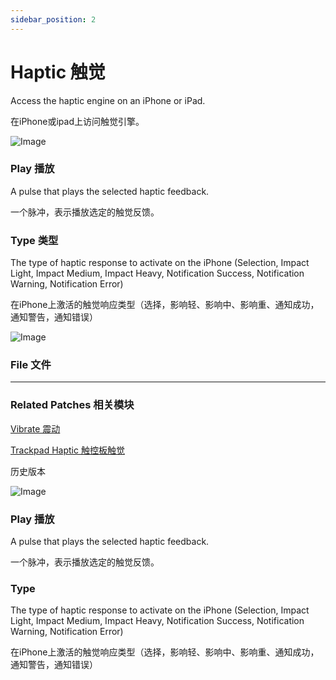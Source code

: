 ```yaml
---
sidebar_position: 2
---
```


# Haptic 触觉

Access the haptic engine on an iPhone or iPad.

在iPhone或ipad上访问触觉引擎。

![Image](https://s3.us-west-2.amazonaws.com/secure.notion-static.com/29e9d76c-ae56-4b35-a171-8dfb6600fe32/Untitled.png?X-Amz-Algorithm=AWS4-HMAC-SHA256&X-Amz-Content-Sha256=UNSIGNED-PAYLOAD&X-Amz-Credential=AKIAT73L2G45EIPT3X45%2F20220602%2Fus-west-2%2Fs3%2Faws4_request&X-Amz-Date=20220602T165735Z&X-Amz-Expires=86400&X-Amz-Signature=14bb1d6af7bd5bfaf512091e500454c4753262c7033e3f2456b7780e34d53185&X-Amz-SignedHeaders=host&response-content-disposition=filename%20%3D%22Untitled.png%22&x-id=GetObject)

### Play 播放

A pulse that plays the selected haptic feedback.

一个脉冲，表示播放选定的触觉反馈。

### Type 类型

The type of haptic response to activate on the iPhone (Selection, Impact Light, Impact Medium, Impact Heavy, Notification Success, Notification Warning, Notification Error)

在iPhone上激活的触觉响应类型（选择，影响轻、影响中、影响重、通知成功，通知警告，通知错误）

![Image](https://s3.us-west-2.amazonaws.com/secure.notion-static.com/3d6fb056-59d8-4768-92b0-6d874a199dd9/Untitled.png?X-Amz-Algorithm=AWS4-HMAC-SHA256&X-Amz-Content-Sha256=UNSIGNED-PAYLOAD&X-Amz-Credential=AKIAT73L2G45EIPT3X45%2F20220602%2Fus-west-2%2Fs3%2Faws4_request&X-Amz-Date=20220602T165744Z&X-Amz-Expires=86400&X-Amz-Signature=e85e3ce13e024c7ff934519943582218bc058a6ce1535b877235e752c31fc044&X-Amz-SignedHeaders=host&response-content-disposition=filename%20%3D%22Untitled.png%22&x-id=GetObject)

### File 文件

------

### Related Patches 相关模块

[Vibrate 震动](./Vibrate.md)

[Trackpad Haptic 触控板触觉](./Trackpad%20Haptic.md)

历史版本

![Image](https://s3.us-west-2.amazonaws.com/secure.notion-static.com/b2d5f031-e6dc-415d-803f-fa20d56dfcac/Untitled.png?X-Amz-Algorithm=AWS4-HMAC-SHA256&X-Amz-Content-Sha256=UNSIGNED-PAYLOAD&X-Amz-Credential=AKIAT73L2G45EIPT3X45%2F20220602%2Fus-west-2%2Fs3%2Faws4_request&X-Amz-Date=20220602T165756Z&X-Amz-Expires=86400&X-Amz-Signature=1e7dce9bde12e4c03480d345390c34496f8eb35f7ae5b6cf7adf0982d1793bb8&X-Amz-SignedHeaders=host&response-content-disposition=filename%20%3D%22Untitled.png%22&x-id=GetObject)

### Play 播放

A pulse that plays the selected haptic feedback.

一个脉冲，表示播放选定的触觉反馈。

### Type

The type of haptic response to activate on the iPhone (Selection, Impact Light, Impact Medium, Impact Heavy, Notification Success, Notification Warning, Notification Error)

在iPhone上激活的触觉响应类型（选择，影响轻、影响中、影响重、通知成功，通知警告，通知错误）

